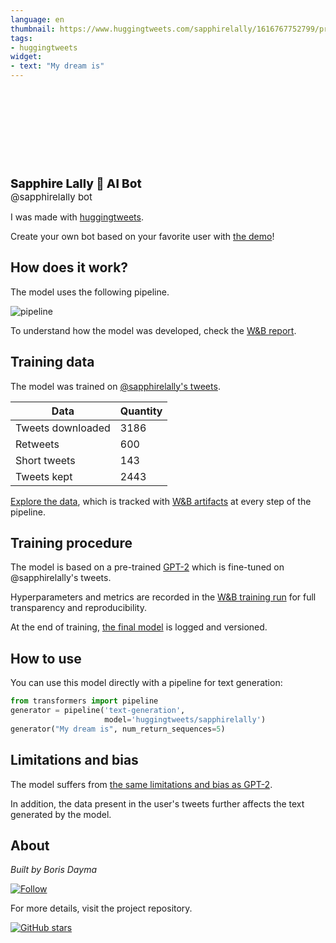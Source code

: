 ```yaml
---
language: en
thumbnail: https://www.huggingtweets.com/sapphirelally/1616767752799/predictions.png
tags:
- huggingtweets
widget:
- text: "My dream is"
---
```


<div>
<div style="width: 132px; height:132px; border-radius: 50%; background-size: cover; background-image: url('https://pbs.twimg.com/profile_images/1320826464489607173/NCYr3Kyj_400x400.jpg')">
</div>
<div style="margin-top: 8px; font-size: 19px; font-weight: 800">Sapphire Lally 🤖 AI Bot </div>
<div style="font-size: 15px">@sapphirelally bot</div>
</div>

I was made with [huggingtweets](https://github.com/borisdayma/huggingtweets).

Create your own bot based on your favorite user with [the demo](https://colab.research.google.com/github/borisdayma/huggingtweets/blob/master/huggingtweets-demo.ipynb)!

## How does it work?

The model uses the following pipeline.

![pipeline](https://github.com/borisdayma/huggingtweets/blob/master/img/pipeline.png?raw=true)

To understand how the model was developed, check the [W&B report](https://wandb.ai/wandb/huggingtweets/reports/HuggingTweets-Train-a-Model-to-Generate-Tweets--VmlldzoxMTY5MjI).

## Training data

The model was trained on [@sapphirelally's tweets](https://twitter.com/sapphirelally).

| Data | Quantity |
| --- | --- |
| Tweets downloaded | 3186 |
| Retweets | 600 |
| Short tweets | 143 |
| Tweets kept | 2443 |

[Explore the data](https://wandb.ai/wandb/huggingtweets/runs/wntmqj00/artifacts), which is tracked with [W&B artifacts](https://docs.wandb.com/artifacts) at every step of the pipeline.

## Training procedure

The model is based on a pre-trained [GPT-2](https://huggingface.co/gpt2) which is fine-tuned on @sapphirelally's tweets.

Hyperparameters and metrics are recorded in the [W&B training run](https://wandb.ai/wandb/huggingtweets/runs/1ge3zqrv) for full transparency and reproducibility.

At the end of training, [the final model](https://wandb.ai/wandb/huggingtweets/runs/1ge3zqrv/artifacts) is logged and versioned.

## How to use

You can use this model directly with a pipeline for text generation:

```python
from transformers import pipeline
generator = pipeline('text-generation',
                     model='huggingtweets/sapphirelally')
generator("My dream is", num_return_sequences=5)
```

## Limitations and bias

The model suffers from [the same limitations and bias as GPT-2](https://huggingface.co/gpt2#limitations-and-bias).

In addition, the data present in the user's tweets further affects the text generated by the model.

## About

*Built by Boris Dayma*

[![Follow](https://img.shields.io/twitter/follow/borisdayma?style=social)](https://twitter.com/intent/follow?screen_name=borisdayma)

For more details, visit the project repository.

[![GitHub stars](https://img.shields.io/github/stars/borisdayma/huggingtweets?style=social)](https://github.com/borisdayma/huggingtweets)
